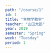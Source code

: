 ```yaml
---
path: "/course/1"
id: 1
title: "生物学教室"
teacher: "山田太郎"
year: 2019
semester: "Spring"
week: "Tuesday"
period: 1
---
```

